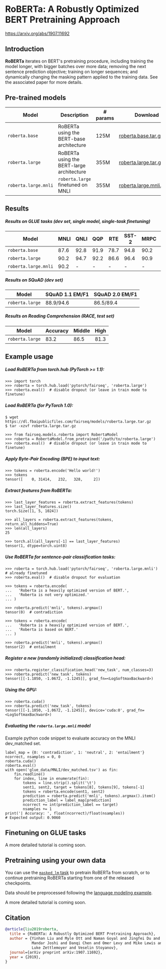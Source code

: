 # RoBERTa: A Robustly Optimized BERT Pretraining Approach

https://arxiv.org/abs/1907.11692

## Introduction

**RoBERTa** iterates on BERT's pretraining procedure, including training the model longer, with bigger batches over more data; removing the next sentence prediction objective; training on longer sequences; and dynamically changing the masking pattern applied to the training data. See the associated paper for more details.

## Pre-trained models

Model | Description | # params | Download
---|---|---|---
`roberta.base` | RoBERTa using the BERT-base architecture | 125M | [roberta.base.tar.gz](https://dl.fbaipublicfiles.com/fairseq/models/roberta.base.tar.gz)
`roberta.large` | RoBERTa using the BERT-large architecture | 355M | [roberta.large.tar.gz](https://dl.fbaipublicfiles.com/fairseq/models/roberta.large.tar.gz)
`roberta.large.mnli` | `roberta.large` finetuned on MNLI | 355M | [roberta.large.mnli.tar.gz](https://dl.fbaipublicfiles.com/fairseq/models/roberta.large.mnli.tar.gz)

## Results

##### Results on GLUE tasks (dev set, single model, single-task finetuning)

Model | MNLI | QNLI | QQP | RTE | SST-2 | MRPC | CoLA | STS-B
---|---|---|---|---|---|---|---|---
`roberta.base` | 87.6 | 92.8 | 91.9 | 78.7 | 94.8 | 90.2 | 63.6 | 91.2
`roberta.large` | 90.2 | 94.7 | 92.2 | 86.6 | 96.4 | 90.9 | 68.0 | 92.4
`roberta.large.mnli` | 90.2 | - | - | - | - | - | - | -

##### Results on SQuAD (dev set)

Model | SQuAD 1.1 EM/F1 | SQuAD 2.0 EM/F1
---|---|---
`roberta.large` | 88.9/94.6 | 86.5/89.4

##### Results on Reading Comprehension (RACE, test set)

Model | Accuracy | Middle | High
---|---|---|---
`roberta.large` | 83.2 | 86.5 | 81.3

## Example usage

##### Load RoBERTa from torch.hub (PyTorch >= 1.1):
```
>>> import torch
>>> roberta = torch.hub.load('pytorch/fairseq', 'roberta.large')
>>> roberta.eval()  # disable dropout (or leave in train mode to finetune)
```

##### Load RoBERTa (for PyTorch 1.0):
```
$ wget https://dl.fbaipublicfiles.com/fairseq/models/roberta.large.tar.gz
$ tar -xzvf roberta.large.tar.gz

>>> from fairseq.models.roberta import RobertaModel
>>> roberta = RobertaModel.from_pretrained('/path/to/roberta.large')
>>> roberta.eval()  # disable dropout (or leave in train mode to finetune)
```

##### Apply Byte-Pair Encoding (BPE) to input text:
```
>>> tokens = roberta.encode('Hello world!')
>>> tokens
tensor([    0, 31414,   232,   328,     2])
```

##### Extract features from RoBERTa:
```
>>> last_layer_features = roberta.extract_features(tokens)
>>> last_layer_features.size()
torch.Size([1, 5, 1024])

>>> all_layers = roberta.extract_features(tokens, return_all_hiddens=True)
>>> len(all_layers)
25

>>> torch.all(all_layers[-1] == last_layer_features)
tensor(1, dtype=torch.uint8)
```

##### Use RoBERTa for sentence-pair classification tasks:
```
>>> roberta = torch.hub.load('pytorch/fairseq', 'roberta.large.mnli')  # already finetuned
>>> roberta.eval()  # disable dropout for evaluation

>>> tokens = roberta.encode(
...   'Roberta is a heavily optimized version of BERT.',
...   'Roberta is not very optimized.'
... )

>>> roberta.predict('mnli', tokens).argmax()
tensor(0)  # contradiction

>>> tokens = roberta.encode(
...   'Roberta is a heavily optimized version of BERT.',
...   'Roberta is based on BERT.'
... )

>>> roberta.predict('mnli', tokens).argmax()
tensor(2)  # entailment
```

##### Register a new (randomly initialized) classification head:
```
>>> roberta.register_classification_head('new_task', num_classes=3)
>>> roberta.predict('new_task', tokens)
tensor([[-1.1050, -1.0672, -1.1245]], grad_fn=<LogSoftmaxBackward>)
```

##### Using the GPU:
```
>>> roberta.cuda()
>>> roberta.predict('new_task', tokens)
tensor([[-1.1050, -1.0672, -1.1245]], device='cuda:0', grad_fn=<LogSoftmaxBackward>)
```

##### Evaluating the `roberta.large.mnli` model

Example python code snippet to evaluate accuracy on the MNLI dev_matched set.
```
label_map = {0: 'contradiction', 1: 'neutral', 2: 'entailment'}
ncorrect, nsamples = 0, 0
roberta.cuda()
roberta.eval()
with open('glue_data/MNLI/dev_matched.tsv') as fin:
    fin.readline()
    for index, line in enumerate(fin):
        tokens = line.strip().split('\t')
        sent1, sent2, target = tokens[8], tokens[9], tokens[-1]
        tokens = roberta.encode(sent1, sent2)
        prediction = roberta.predict('mnli', tokens).argmax().item()
        prediction_label = label_map[prediction]
        ncorrect += int(prediction_label == target)
        nsamples += 1
print('| Accuracy: ', float(ncorrect)/float(nsamples))
# Expected output: 0.9060
```

## Finetuning on GLUE tasks

A more detailed tutorial is coming soon.

## Pretraining using your own data

You can use the [`masked_lm` task](/fairseq/tasks/masked_lm.py) to pretrain RoBERTa from scratch, or to continue pretraining RoBERTa starting from one of the released checkpoints.

Data should be preprocessed following the [language modeling example](/examples/language_model).

A more detailed tutorial is coming soon.

## Citation

```bibtex
@article{liu2019roberta,
  title = {RoBERTa: A Robustly Optimized BERT Pretraining Approach},
  author = {Yinhan Liu and Myle Ott and Naman Goyal and Jingfei Du and
            Mandar Joshi and Danqi Chen and Omer Levy and Mike Lewis and
            Luke Zettlemoyer and Veselin Stoyanov},
  journal={arXiv preprint arXiv:1907.11692},
  year = {2019},
}
```
